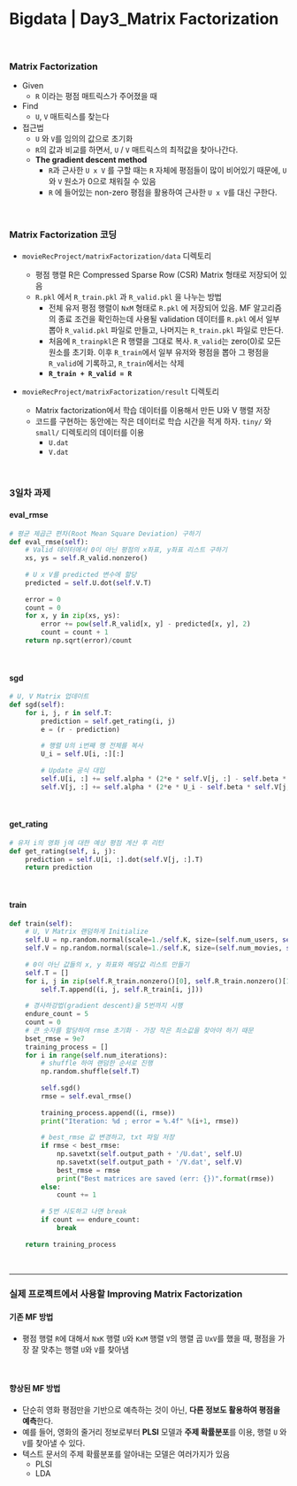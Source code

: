 # Bigdata | Day3_Matrix Factorization

<br>

### Matrix Factorization

- Given
  - `R` 이라는 평점 매트릭스가 주어졌을 때
- Find
  - `U`, `V` 매트릭스를 찾는다
- 접근법
  - `U` 와 `V`를 임의의 값으로 초기화
  - `R`의 값과 비교를 하면서, `U` / `V` 매트릭스의 최적값을 찾아나간다.
  - **The gradient descent method**
    - `R`과 근사한 `U x V` 를 구할 때는 `R` 자체에 평점들이 많이 비어있기 때문에,  `U`와 `V` 원소가 0으로 채워질 수 있음
    - `R` 에 들어있는 non-zero 평점을 활용하여 근사한 `U x V`를 대신 구한다.

<br>

### Matrix Factorization 코딩

- `movieRecProject/matrixFactorization/data` 디렉토리
  - 평점 행렬 R은 Compressed Sparse Row (CSR) Matrix 형태로 저장되어 있음
  - `R.pkl` 에서 `R_train.pkl` 과 `R_valid.pkl` 을 나누는 방법
    - 전체 유저 평점 행렬이 `NxM` 형태로 `R.pkl` 에 저장되어 있음. MF 알고리즘의 종료 조건을 확인하는데 사용될 validation 데이터를 `R.pkl` 에서 일부 뽑아 `R_valid.pkl` 파일로 만들고, 나머지는 `R_train.pkl` 파일로 만든다.
    - 처음에 `R_trainpkl`은 R 행렬을 그대로 복사.  `R_valid`는 zero(0)로 모든 원소를 초기화. 이후 `R_train`에서 일부 유저와 평점을 뽑아 그 평점을 `R_valid`에 기록하고, `R_train`에서는 삭제
    - **`R_train + R_valid = R`**

- `movieRecProject/matrixFactorization/result` 디렉토리
  - Matrix factorization에서 학습 데이터를 이용해서 만든 U와 V 행렬 저장
  - 코드를 구현하는 동안에는 작은 데이터로 학습 시간을 적게 하자. `tiny/` 와 `small/` 디렉토리의 데이터를 이용
    - `U.dat`
    - `V.dat`

<br>

### 3일차 과제

#### eval_rmse

```python
# 평균 제곱근 편차(Root Mean Square Deviation) 구하기
def eval_rmse(self):
    # Valid 데이터에서 0이 아닌 평점의 x좌표, y좌표 리스트 구하기
    xs, ys = self.R_valid.nonzero()
    
    # U x V를 predicted 변수에 할당
    predicted = self.U.dot(self.V.T)
    
    error = 0
    count = 0
    for x, y in zip(xs, ys):
        error += pow(self.R_valid[x, y] - predicted[x, y], 2)
        count = count + 1
    return np.sqrt(error)/count
```

 <br>

#### sgd

```python
# U, V Matrix 업데이트
def sgd(self):
    for i, j, r in self.T:
        prediction = self.get_rating(i, j)
        e = (r - prediction)
        
        # 행렬 U의 i번째 행 전체를 복사
        U_i = self.U[i, :][:]
    	
        # Update 공식 대입
        self.U[i, :] += self.alpha * (2*e * self.V[j, :] - self.beta * self.U[i, :])
        self.V[j, :] += self.alpha * (2*e * U_i - self.beta * self.V[j, :])
```

<br>

#### get_rating

```python
# 유저 i의 영화 j에 대한 예상 평점 계산 후 리턴
def get_rating(self, i, j):
    prediction = self.U[i, :].dot(self.V[j, :].T)
    return prediction
```

<br>

#### train

```python
def train(self):
    # U, V Matrix 랜덤하게 Initialize
    self.U = np.random.normal(scale=1./self.K, size=(self.num_users, self.K))
    self.V = np.random.normal(scale=1./self.K, size=(self.num_movies, self.k))
    
    # 0이 아닌 값들의 x, y 좌표와 해당값 리스트 만들기
    self.T = []
    for i, j in zip(self.R_train.nonzero()[0], self.R_train.nonzero()[1]):
        self.T.append((i, j, self.R_train[i, j]))
    
    # 경사하강법(gradient descent)을 5번까지 시행
    endure_count = 5
    count = 0
    # 큰 숫자를 할당하여 rmse 초기화 - 가장 작은 최소값을 찾아야 하기 때문
    bset_rmse = 9e7
    training_process = []
    for i in range(self.num_iterations):
        # shuffle 하여 랜덤한 순서로 진행
        np.random.shuffle(self.T)
        
        self.sgd()
        rmse = self.eval_rmse()
        
        training_process.append((i, rmse))
        print("Iteration: %d ; error = %.4f" %(i+1, rmse))
        
        # best_rmse 값 변경하고, txt 파일 저장
        if rmse < best_rmse:
            np.savetxt(self.output_path + '/U.dat', self.U)
            np.savetxt(self.output_path + '/V.dat', self.V)
            best_rmse = rmse
            print("Best matrices are saved (err: {})".format(rmse))
        else:
            count += 1
            
        # 5번 시도하고 나면 break
        if count == endure_count:
            break
            
    return training_process
```

<br>

***

### 실제 프로젝트에서 사용할 Improving Matrix Factorization

#### 기존 MF 방법

- 평점 행렬 `R`에 대해서 `NxK` 행렬 `U`와 `KxM` 행렬 `V`의 행렬 곱 `UxV`를 했을 때, 평점을 가장 잘 맞추는 행렬 `U`와 `V`를 찾아냄

<br>

#### 향상된 MF 방법

- 단순히 영화 평점만을 기반으로 예측하는 것이 아닌, **다른 정보도 활용하여 평점을 예측**한다.
- 예를 들어, 영화의 줄거리 정보로부터 **PLSI** 모델과 **주제 확률분포**를 이용, 행렬 `U` 와 `V`를 찾아낼 수 있다.
- 텍스트 문서의 주제 확률분포를 알아내는 모델은 여러가지가 있음
  - PLSI
  - LDA

